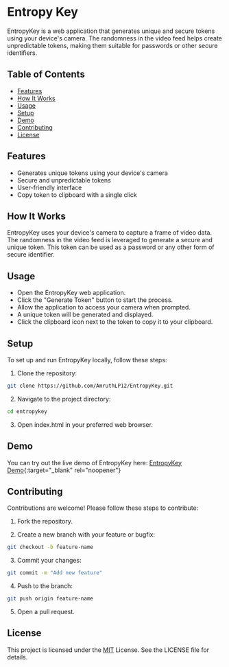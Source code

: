 
# Entropy Key

EntropyKey is a web application that generates unique and secure tokens using your device's camera. The randomness in the video feed helps create unpredictable tokens, making them suitable for passwords or other secure identifiers.


## Table of Contents

* [Features](#Features)
* [How It Works](#How-It-Works)
* [Usage](#Usage)
* [Setup](#Setup)
* [Demo](#Demo)
* [Contributing](#Contributing)
* [License](#License)
## Features

- Generates unique tokens using your device's camera
- Secure and unpredictable tokens
- User-friendly interface
- Copy token to clipboard with a single click

## How It Works
EntropyKey uses your device's camera to capture a frame of video data. The randomness in the video feed is leveraged to generate a secure and unique token. This token can be used as a password or any other form of secure identifier.
## Usage

- Open the EntropyKey web application.
- Click the "Generate Token" button to start the process.
- Allow the application to access your camera when prompted.
- A unique token will be generated and displayed.
- Click the clipboard icon next to the token to copy it to your  clipboard.


## Setup
To set up and run EntropyKey locally, follow these steps:

1. Clone the repository:

 ``` bash
git clone https://github.com/AmruthLP12/EntropyKey.git
```

2. Navigate to the project directory:
```bash
cd entropykey
```

3. Open index.html in your preferred web browser.
## Demo

You can try out the live demo of EntropyKey here: [EntropyKey Demo](https://amruthlp12.github.io/EntropyKey/){:target="_blank" rel="noopener"}


## Contributing

Contributions are welcome! Please follow these steps to contribute:

1. Fork the repository.

2. Create a new branch with your feature or bugfix:
```bash
git checkout -b feature-name
```

3. Commit your changes:
```bash
git commit -m "Add new feature"
```

4. Push to the branch:
```bash
git push origin feature-name
```

5. Open a pull request.



## License

This project is licensed under the [MIT](LICENSE) License. See the LICENSE file for details.


